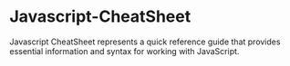 # Javascript-CheatSheet
Javascript CheatSheet represents a quick reference guide that provides essential information and syntax for working with JavaScript.
